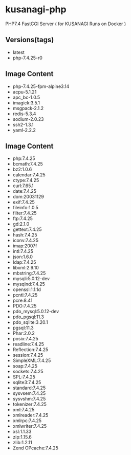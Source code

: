 # kusanagi-php
PHP7.4 FastCGI Server ( for KUSANAGI Runs on Docker )

## Versions(tags)
- latest
- php-7.4.25-r0

## Image Content
- php-7.4.25-fpm-alpine3.14
- acpu-5.1.21
- apc_bc-1.0.5
- imagick:3.5.1
- msgpack-2.1.2
- redis-5.3.4
- sodium-2.0.23
- ssh2-1.3.1
- yaml-2.2.2

## Image Content
- php:7.4.25
- bcmath:7.4.25
- bz2:1.0.6
- calendar:7.4.25
- ctype:7.4.25
- curl:7.65.1
- date:7.4.25
- dom:20031129
- exif:7.4.25
- fileinfo:1.0.5
- filter:7.4.25
- ftp:7.4.25
- gd:2.1.0
- gettext:7.4.25
- hash:7.4.25
- iconv:7.4.25
- imap:2007f
- intl:7.4.25
- json:1.6.0
- ldap:7.4.25
- libxml:2.9.10
- mbstring:7.4.25
- mysqli:5.0.12-dev
- mysqlnd:7.4.25
- openssl:1.1.1d
- pcntl:7.4.25
- pcre:8.41
- PDO:7.4.25
- pdo_mysql:5.0.12-dev
- pdo_pgsql:11.3
- pdo_sqlite:3.20.1
- pgsql:11.3
- Phar:2.0.2
- posix:7.4.25
- readline:7.4.25
- Reflection:7.4.25
- session:7.4.25
- SimpleXML:7.4.25
- soap:7.4.25
- sockets:7.4.25
- SPL:7.4.25
- sqlite3:7.4.25
- standard:7.4.25
- sysvsem:7.4.25
- sysvshm:7.4.25
- tokenizer:7.4.25
- xml:7.4.25
- xmlreader:7.4.25
- xmlrpc:7.4.25
- xmlwriter:7.4.25
- xsl:1.1.33
- zip:1.15.6
- zlib:1.2.11
- Zend OPcache:7.4.25


